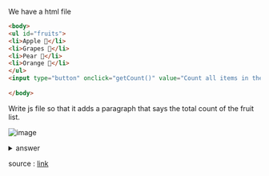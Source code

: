 We have a html file

```html
<body>
<ul id="fruits">
<li>Apple 🍎</li>
<li>Grapes 🍇</li>
<li>Pear 🍐</li>
<li>Orange 🍊</li>
</ul>
<input type="button" onclick="getCount()" value="Count all items in the list">
  
</body>
```

Write js file so that it adds a paragraph that says the total count of the fruit list.

![image](https://github.com/kjs29/Javascript/assets/96529477/acfb7880-d58b-4b66-bcb9-77c7d031b120)


<details>


  <summary>answer</summary>

```js
function getCount() {
  let ul = document.getElementsByTagName('ul');
  let length = ul[0].children.length;
   
  let para = document.getElementById('countResult');
  
  if (para === null) {
    
    // get a new paragraph element
    let para = document.createElement('p');

    // add an id to para
    para.id = 'countResult';
    
    // add a text to the element
    let text = document.createTextNode(length);
    
    // add text to para
    para.appendChild(text);
    
    // add para to body as a child
    document.body.appendChild(para);
  }
  
  // if it exists, it updates
  para.text = length;
  
}
```

</details>

source : [link](https://medium.com/nerd-for-tech/up-your-dom-manipulation-game-through-these-exercises-part-01-103864ac8b0b)
